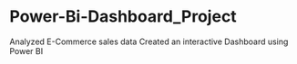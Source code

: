 # Power-Bi-Dashboard_Project
Analyzed E-Commerce sales data Created an interactive Dashboard using Power BI

